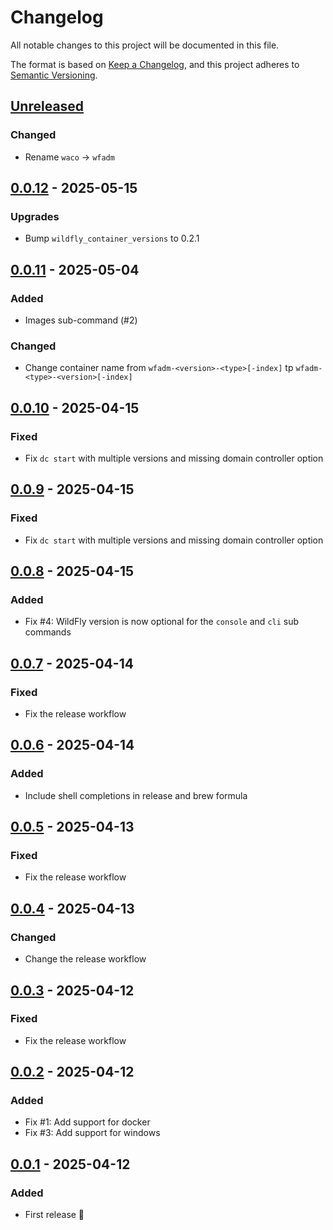 # Changelog

All notable changes to this project will be documented in this file.

The format is based on [Keep a Changelog](https://keepachangelog.com/en/1.0.0/),
and this project adheres to [Semantic Versioning](https://semver.org/spec/v2.0.0.html).

## [Unreleased]

### Changed

- Rename `waco` → `wfadm`

## [0.0.12] - 2025-05-15

### Upgrades

- Bump `wildfly_container_versions` to 0.2.1

## [0.0.11] - 2025-05-04

### Added

- Images sub-command (#2)

### Changed

- Change container name from `wfadm-<version>-<type>[-index]` tp `wfadm-<type>-<version>[-index]`

## [0.0.10] - 2025-04-15

### Fixed

- Fix `dc start` with multiple versions and missing domain controller option

## [0.0.9] - 2025-04-15

### Fixed

- Fix `dc start` with multiple versions and missing domain controller option

## [0.0.8] - 2025-04-15

### Added

- Fix #4: WildFly version is now optional for the `console` and `cli` sub commands

## [0.0.7] - 2025-04-14

### Fixed

- Fix the release workflow

## [0.0.6] - 2025-04-14

### Added

- Include shell completions in release and brew formula

## [0.0.5] - 2025-04-13

### Fixed

- Fix the release workflow

## [0.0.4] - 2025-04-13

### Changed

- Change the release workflow

## [0.0.3] - 2025-04-12

### Fixed

- Fix the release workflow

## [0.0.2] - 2025-04-12

### Added

- Fix #1: Add support for docker
- Fix #3: Add support for windows

## [0.0.1] - 2025-04-12

### Added

- First release 🎉

[Unreleased]: https://github.com/hpehl/wfadm/compare/v0.0.12...HEAD

[0.0.12]: https://github.com/hpehl/wfadm/compare/v0.0.11...v0.0.12

[0.0.11]: https://github.com/hpehl/wfadm/compare/v0.0.10...v0.0.11

[0.0.10]: https://github.com/hpehl/wfadm/compare/v0.0.9...v0.0.10

[0.0.9]: https://github.com/hpehl/wfadm/compare/v0.0.8...v0.0.9

[0.0.8]: https://github.com/hpehl/wfadm/compare/v0.0.7...v0.0.8

[0.0.7]: https://github.com/hpehl/wfadm/compare/v0.0.6...v0.0.7

[0.0.6]: https://github.com/hpehl/wfadm/compare/v0.0.5...v0.0.6

[0.0.5]: https://github.com/hpehl/wfadm/compare/v0.0.4...v0.0.5

[0.0.4]: https://github.com/hpehl/wfadm/compare/v0.0.3...v0.0.4

[0.0.3]: https://github.com/hpehl/wfadm/compare/v0.0.2...v0.0.3

[0.0.2]: https://github.com/hpehl/wfadm/compare/v0.0.1...v0.0.2

[0.0.1]: https://github.com/hpehl/wfadm/releases/tag/v0.0.1
